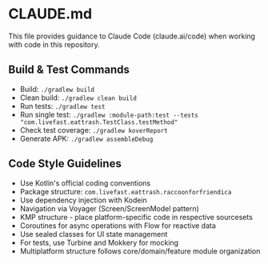 # CLAUDE.md

This file provides guidance to Claude Code (claude.ai/code) when working with code in this repository.

## Build & Test Commands
- Build: `./gradlew build`
- Clean build: `./gradlew clean build`
- Run tests: `./gradlew test`
- Run single test: `./gradlew :module-path:test --tests "com.livefast.eattrash.TestClass.testMethod"`
- Check test coverage: `./gradlew koverReport`
- Generate APK: `./gradlew assembleDebug`

## Code Style Guidelines
- Use Kotlin's official coding conventions
- Package structure: `com.livefast.eattrash.raccoonforfriendica`
- Use dependency injection with Kodein
- Navigation via Voyager (Screen/ScreenModel pattern)
- KMP structure - place platform-specific code in respective sourcesets
- Coroutines for async operations with Flow for reactive data
- Use sealed classes for UI state management
- For tests, use Turbine and Mokkery for mocking
- Multiplatform structure follows core/domain/feature module organization